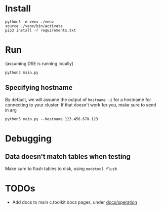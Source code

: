 # Install
```
python3 -m venv ./venv
source ./venv/bin/activate
pip3 install -r requirements.txt
```

# Run
(assuming DSE is running locally)
```
python3 main.py
```

## Specifying hostname
By default, we will assume the output of `hostname -i` for a hostname for connecting to your cluster. If that doesn't work for you, make sure to send in arg

```
python3 main.py --hostname 123.456.678.123

```

# Debugging
## Data doesn't match tables when testing
Make sure to flush tables to disk, using `nodetool flush`

# TODOs
- Add docs to main c.toolkit docs pages, under [docs/operation](../../docs/operation/README.md)
